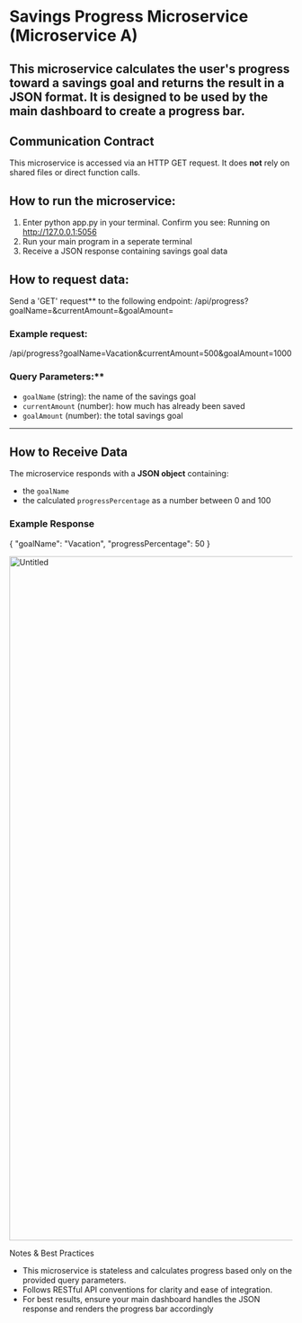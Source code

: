 # Savings Progress Microservice (Microservice A)
This microservice calculates the user's progress toward a savings goal and returns the result in a JSON format. It is designed to be used by the main dashboard to create a progress bar.
----
## Communication Contract
This microservice is accessed via an HTTP GET request. It does **not** rely on shared files or direct function calls.
## How to run the microservice:
1. Enter python app.py in your terminal. Confirm you see: Running on http://127.0.0.1:5056
2. Run your main program in a seperate terminal
3. Receive a JSON response containing savings goal data
   
## How to request data:
Send a 'GET' request** to the following endpoint:
/api/progress?goalName=<goalName>&currentAmount=<currentAmount>&goalAmount=<goalAmount>
### Example request: 
  /api/progress?goalName=Vacation&currentAmount=500&goalAmount=1000

### Query Parameters:**
- `goalName` (string): the name of the savings goal
- `currentAmount` (number): how much has already been saved
- `goalAmount` (number): the total savings goal

---

## How to Receive Data

The microservice responds with a **JSON object** containing:
- the `goalName`
- the calculated `progressPercentage` as a number between 0 and 100

### Example Response
{
  "goalName": "Vacation",
  "progressPercentage": 50
}

<img width="1218" alt="Untitled" src="https://github.com/user-attachments/assets/a7f67dc5-190c-4820-849c-5882d27bb42b" />

Notes & Best Practices
- This microservice is stateless and calculates progress based only on the provided query parameters.
- Follows RESTful API conventions for clarity and ease of integration.
- For best results, ensure your main dashboard handles the JSON response and renders the progress bar accordingly
